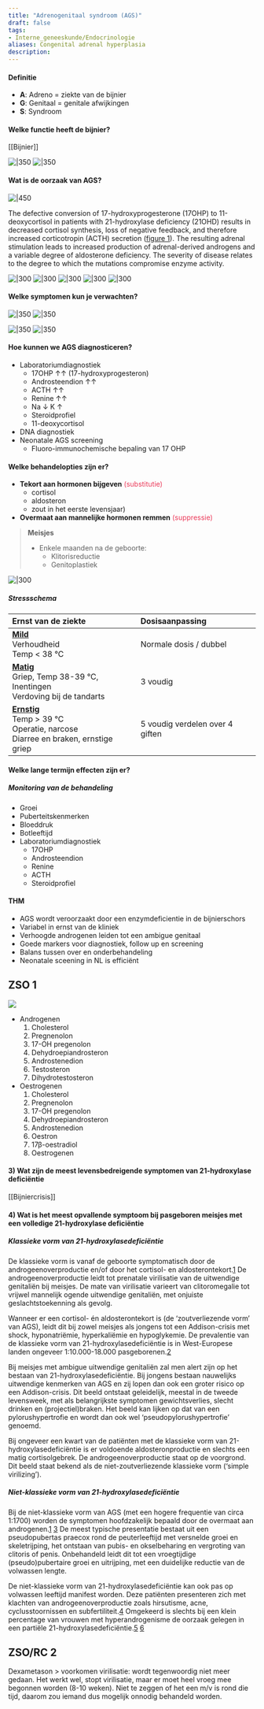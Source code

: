 ```yaml
---
title: "Adrenogenitaal syndroom (AGS)"
draft: false
tags: 
- Interne_geneeskunde/Endocrinologie
aliases: Congenital adrenal hyperplasia
description:
---
```


#### Definitie
- **A**: Adreno = ziekte van de bijnier 
- **G**: Genitaal = genitale afwijkingen 
- **S**: Syndroom
#### Welke functie heeft de bijnier?
[[Bijnier]]

![|350](https://i.imgur.com/HC342KD.png)
![|350](https://i.imgur.com/GlKCtCa.png)


#### Wat is de oorzaak van AGS?
![|450](https://i.imgur.com/gla5f0Q.png)

The defective conversion of 17-hydroxyprogesterone (17OHP) to 11-deoxycortisol in patients with 21-hydroxylase deficiency (21OHD) results in decreased cortisol synthesis, loss of negative feedback, and therefore increased corticotropin (ACTH) secretion ([figure 1](https://www-uptodate-com.ru.idm.oclc.org/contents/image?imageKey=ENDO%2F81907&topicKey=ENDO%2F145&search=adrenogenitaal+syndroom&rank=1%7E129&source=see_link)). The resulting adrenal stimulation leads to increased production of adrenal-derived androgens and a variable degree of aldosterone deficiency. The severity of disease relates to the degree to which the mutations compromise enzyme activity.


![|300](https://i.imgur.com/wsCFJJB.png)
![|300](https://i.imgur.com/Qpp2oLc.png)
![|300](https://i.imgur.com/gzfbkMa.png)
![|300](https://i.imgur.com/yrvHsYU.png)
![|300](https://i.imgur.com/KuI359t.png)

#### Welke symptomen kun je verwachten?
![|350](https://i.imgur.com/ZJtZXJ4.png)
![|350](https://i.imgur.com/DnTvl7O.png)

![|350](https://i.imgur.com/cLVbN41.png)
![|350](https://i.imgur.com/defq2hN.png)

#### Hoe kunnen we AGS diagnosticeren?
- Laboratoriumdiagnostiek
	- 17OHP ↑↑ (17-hydroxyprogesteron)
	- Androsteendion ↑↑
	- ACTH ↑↑
	- Renine ↑↑ 
	- Na ↓ K ↑
	- Steroidprofiel
	- 11-deoxycortisol
- DNA diagnostiek
- Neonatale AGS screening
	- Fluoro-immunochemische bepaling van 17 OHP


#### Welke behandelopties zijn er?
- **Tekort aan hormonen bijgeven** <span style='color:#eb3b5a'>(substitutie)</span>
	- cortisol
	- aldosteron
	- zout in het eerste levensjaar)
- **Overmaat aan mannelijke hormonen remmen** <span style='color:#eb3b5a'>(suppressie)</span>


> **Meisjes**
> - Enkele maanden na de geboorte: 
>	- Klitorisreductie 
>	- Genitoplastiek

![|300](https://i.imgur.com/Rhumt46.png)

##### Stressschema
| Ernst van de ziekte     | Dosisaanpassing     |
|:-----|:-----|
| <u>**Mild**</u>  </br> Verhoudheid </br> Temp < 38 °C   |  Normale dosis / dubbel    |
| <u>**Matig**</u>  </br> Griep, Temp 38-39 °C, Inentingen </br> Verdoving bij de tandarts   | 3 voudig     |
| <u>**Ernstig**</u> </br> Temp > 39 °C  </br> Operatie, narcose </br> Diarree en braken, ernstige griep  |  5 voudig verdelen over 4 giften    |

#### Welke lange termijn effecten zijn er?
##### Monitoring van de behandeling
 - Groei
 - Puberteitskenmerken
 - Bloeddruk
 - Botleeftijd
 - Laboratoriumdiagnostiek
	 - 17OHP
	 - Androsteendion
	 - Renine
	 - ACTH
	 - Steroidprofiel

#### THM
 - AGS wordt veroorzaakt door een enzymdeficientie in de bijnierschors
 - Variabel in ernst van de kliniek
 - Verhoogde androgenen leiden tot een ambigue genitaal
 - Goede markers voor diagnostiek, follow up en screening
 - Balans tussen over en onderbehandeling
 - Neonatale sceening in NL is efficiënt

## ZSO 1

![](https://i.imgur.com/bs2F5UT.png)

- Androgenen
	1. Cholesterol
	2. Pregnenolon
	3. 17-OH pregenolon
	4. Dehydroepiandrosteron
	5. Androstenedion
	6. Testosteron
	7. Dihydrotestosteron
- Oestrogenen
	1. Cholesterol
	2. Pregnenolon
	3. 17-OH pregenolon
	4. Dehydroepiandrosteron
	5. Androstenedion
	6. Oestron
	7. 17β-oestradiol
	8. Oestrogenen

#### 3)	Wat zijn de meest levensbedreigende symptomen van 21-hydroxylase deficiëntie
[[Bijniercrisis]]


#### 4)	Wat is het meest opvallende symptoom bij pasgeboren meisjes met een volledige 21-hydroxylase deficiëntie
##### Klassieke vorm van 21-hydroxylasedeficiëntie

De klassieke vorm is vanaf de geboorte symptomatisch door de androgeenoverproductie en/of door het cortisol- en aldosterontekort.[1](https://www.ntvg.nl/artikelen/het-adrenogenitaal-syndroom-klinische-aspecten-en-neonatale-screening#LIT1 "Ga naar literatuurverwijzing 'LIT1'") De androgeenoverproductie leidt tot prenatale virilisatie van de uitwendige genitaliën bij meisjes. De mate van virilisatie varieert van clitoromegalie tot vrijwel mannelijk ogende uitwendige genitaliën, met onjuiste geslachtstoekenning als gevolg.

Wanneer er een cortisol- én aldosterontekort is (de ‘zoutverliezende vorm’ van AGS), leidt dit bij zowel meisjes als jongens tot een Addison-crisis met shock, hyponatriëmie, hyperkaliëmie en hypoglykemie. De prevalentie van de klassieke vorm van 21-hydroxylasedeficiëntie is in West-Europese landen ongeveer 1:10.000-18.000 pasgeborenen.[2](https://www.ntvg.nl/artikelen/het-adrenogenitaal-syndroom-klinische-aspecten-en-neonatale-screening#LIT2 "Ga naar literatuurverwijzing 'LIT2'")

Bij meisjes met ambigue uitwendige genitaliën zal men alert zijn op het bestaan van 21-hydroxylasedeficiëntie. Bij jongens bestaan nauwelijks uitwendige kenmerken van AGS en zij lopen dan ook een groter risico op een Addison-crisis. Dit beeld ontstaat geleidelijk, meestal in de tweede levensweek, met als belangrijkste symptomen gewichtsverlies, slecht drinken en (projectiel)braken. Het beeld kan lijken op dat van een pylorushypertrofie en wordt dan ook wel ‘pseudopylorushypertrofie’ genoemd.

Bij ongeveer een kwart van de patiënten met de klassieke vorm van 21-hydroxylasedeficiëntie is er voldoende aldosteronproductie en slechts een matig cortisolgebrek. De androgeenoverproductie staat op de voorgrond. Dit beeld staat bekend als de niet-zoutverliezende klassieke vorm (‘simple virilizing’).

##### Niet-klassieke vorm van 21-hydroxylasedeficiëntie

Bij de niet-klassieke vorm van AGS (met een hogere frequentie van circa 1:1700) worden de symptomen hoofdzakelijk bepaald door de overmaat aan androgenen.[1](https://www.ntvg.nl/artikelen/het-adrenogenitaal-syndroom-klinische-aspecten-en-neonatale-screening#LIT1 "Ga naar literatuurverwijzing 'LIT1'") [3](https://www.ntvg.nl/artikelen/het-adrenogenitaal-syndroom-klinische-aspecten-en-neonatale-screening#LIT3 "Ga naar literatuurverwijzing 'LIT3'") De meest typische presentatie bestaat uit een pseudopubertas praecox rond de peuterleeftijd met versnelde groei en skeletrijping, het ontstaan van pubis- en okselbeharing en vergroting van clitoris of penis. Onbehandeld leidt dit tot een vroegtijdige (pseudo)pubertaire groei en uitrijping, met een duidelijke reductie van de volwassen lengte.

De niet-klassieke vorm van 21-hydroxylasedeficiëntie kan ook pas op volwassen leeftijd manifest worden. Deze patiënten presenteren zich met klachten van androgeenoverproductie zoals hirsutisme, acne, cyclusstoornissen en subfertiliteit.[4](https://www.ntvg.nl/artikelen/het-adrenogenitaal-syndroom-klinische-aspecten-en-neonatale-screening#LIT4 "Ga naar literatuurverwijzing 'LIT4'") Omgekeerd is slechts bij een klein percentage van vrouwen met hyperandrogenisme de oorzaak gelegen in een partiële 21-hydroxylasedeficiëntie.[5](https://www.ntvg.nl/artikelen/het-adrenogenitaal-syndroom-klinische-aspecten-en-neonatale-screening#LIT5 "Ga naar literatuurverwijzing 'LIT5'") [6](https://www.ntvg.nl/artikelen/het-adrenogenitaal-syndroom-klinische-aspecten-en-neonatale-screening#LIT6 "Ga naar literatuurverwijzing 'LIT6'")

## ZSO/RC 2
Dexametason > voorkomen virilisatie: wordt tegenwoordig niet meer gedaan. Het werkt wel, stopt virilisatie, maar er moet heel vroeg mee begonnen worden (8-10 weken). Niet te zeggen of het een m/v is rond die tijd, daarom zou iemand dus mogelijk onnodig behandeld worden. 


